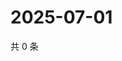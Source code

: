 # 2025-07-01

共 0 条

<!-- BEGIN ZHIHUVIDEO -->
<!-- 最后更新时间 Tue Jul 01 2025 01:10:54 GMT+0800 (China Standard Time) -->

<!-- END ZHIHUVIDEO -->
